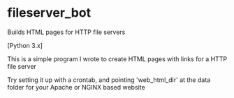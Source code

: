 # fileserver_bot
Builds HTML pages for HTTP file servers

[Python 3.x]

This is a simple program I wrote to create HTML pages with links for a HTTP file server

Try setting it up with a crontab, and pointing 'web_html_dir' at the data folder for your Apache or NGINX based website
